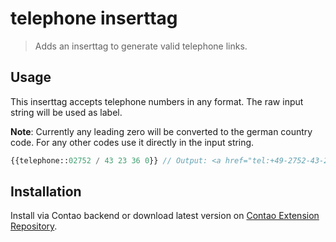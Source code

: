 # telephone inserttag

> Adds an inserttag to generate valid telephone links.


## Usage

This inserttag accepts telephone numbers in any format. The raw input string will be used as label.

**Note**: Currently any leading zero will be converted to the german country code. For any other codes use it directly in the input string.

```PHP
{{telephone::02752 / 43 23 36 0}} // Output: <a href="tel:+49-2752-43-23-36-0">02752 / 43 23 36 0</a>
```

## Installation

Install via Contao backend or download latest version on [Contao Extension Repository](https://contao.org/erweiterungsliste/view/telephone_inserttag.html).
